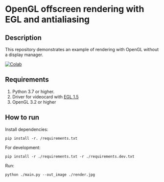 # OpenGL offscreen rendering with EGL and antialiasing

## Description

This repository demonstrates an example of rendering with OpenGL without a display manager.

[![Colab](https://colab.research.google.com/assets/colab-badge.svg)](https://colab.research.google.com/gist/KernelA/3658aabaf858748eecf9396d3d3b1bde/egl_offscreen_rednering.ipynb)

## Requirements

1. Python 3.7 or higher.
2. Driver for videocard with [EGL 1.5](https://registry.khronos.org/EGL/specs/eglspec.1.5.pdf)
3. OpenGL 3.2 or higher

## How to run

Install dependencies:
```
pip install -r. /requirements.txt
```

For development:
```
pip install -r ./requirements.txt -r ./requirements.dev.txt
```

Run:
```
python ./main.py --out_image ./render.jpg
```

